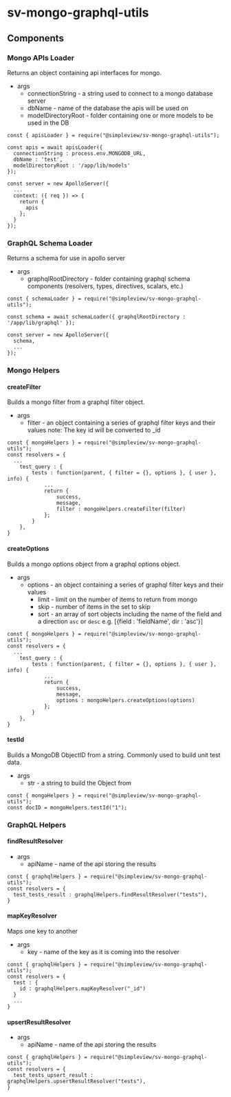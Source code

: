 # sv-mongo-graphql-utils
## Components
### Mongo APIs Loader
Returns an object containing api interfaces for mongo.

* args
  * connectionString - a string used to connect to a mongo database server
  * dbName - name of the database the apis will be used on
  * modelDirectoryRoot - folder containing one or more models to be used in the DB

```
const { apisLoader } = require("@simpleview/sv-mongo-graphql-utils");

const apis = await apisLoader({ 
  connectionString : process.env.MONGODB_URL,
  dbName : 'test',
  modelDirectoryRoot : '/app/lib/models'
});

const server = new ApolloServer({
  ...
  context: ({ req }) => {
    return {
      apis
    };
  }
});
```
  
### GraphQL Schema Loader
Returns a schema for use in apollo server

* args
  * graphqlRootDirectory - folder containing graphql schema components (resolvers, types, directives, scalars, etc.)

```
const { schemaLoader } = require("@simpleview/sv-mongo-graphql-utils");

const schema = await schemaLoader({ graphqlRootDirectory : '/app/lib/graphql' });

const server = new ApolloServer({
  schema,
  ...
});
```

### Mongo Helpers
#### createFilter
Builds a mongo filter from a graphql filter object.

* args
  * filter - an object containing a series of graphql filter keys and their values
note: The key id will be converted to \_id

```
const { mongoHelpers } = require("@simpleview/sv-mongo-graphql-utils");
const resolvers = {
  ...
	test_query : {
		tests : function(parent, { filter = {}, options }, { user }, info) {
			...
			return {
				success,
				message,
				filter : mongoHelpers.createFilter(filter)
			};
		}
	},
}
```

#### createOptions
Builds a mongo options object from a graphql options object.

* args
  * options - an object containing a series of graphql filter keys and their values
    * limit - limit on the number of items to return from mongo
    * skip - number of items in the set to skip
    * sort - an array of sort objects including the name of the field and a direction `asc` or `desc` e.g. [{field : 'fieldName', dir : 'asc'}]

```
const { mongoHelpers } = require("@simpleview/sv-mongo-graphql-utils");
const resolvers = {
  ...
	test_query : {
		tests : function(parent, { filter = {}, options }, { user }, info) {
			...
			return {
				success,
				message,
				options : mongoHelpers.createOptions(options)
			};
		}
	},
}
```

#### testId
Builds a MongoDB ObjectID from a string. Commonly used to build unit test data.

* args
  * str - a string to build the Object from
 ```
 const { mongoHelpers } = require("@simpleview/sv-mongo-graphql-utils");
 const docID = mongoHelpers.testId("1");
 ```
### GraphQL Helpers
#### findResultResolver

* args
  * apiName - name of the api storing the results

```
const { graphqlHelpers } = require("@simpleview/sv-mongo-graphql-utils");
const resolvers = {
  test_tests_result : graphqlHelpers.findResultResolver("tests"),
}
```
  
#### mapKeyResolver
Maps one key to another

* args
  * key - name of the key as it is coming into the resolver

```
const { graphqlHelpers } = require("@simpleview/sv-mongo-graphql-utils");
const resolvers = {
  test : {
    id : graphqlHelpers.mapKeyResolver("_id")
  }
  ...
}
```

#### upsertResultResolver
* args
  * apiName - name of the api storing the results

```
const { graphqlHelpers } = require("@simpleview/sv-mongo-graphql-utils");
const resolvers = {
  test_tests_upsert_result : graphqlHelpers.upsertResultResolver("tests"),
}
```
